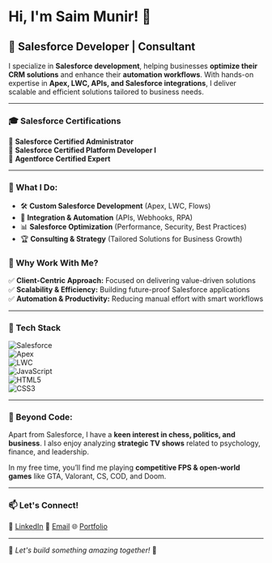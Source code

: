 # Hi, I'm Saim Munir! 👋  

## 🚀 Salesforce Developer | Consultant  

I specialize in **Salesforce development**, helping businesses **optimize their CRM solutions** and enhance their **automation workflows**. With hands-on expertise in **Apex, LWC, APIs, and Salesforce integrations**, I deliver scalable and efficient solutions tailored to business needs.  

---

### 🎓 Salesforce Certifications  
🏅 **Salesforce Certified Administrator**   
🏅 **Salesforce Certified Platform Developer I**  
🏅 **Agentforce Certified Expert**  

---

### 🔹 What I Do:
- 🛠 **Custom Salesforce Development** (Apex, LWC, Flows)
- 🔗 **Integration & Automation** (APIs, Webhooks, RPA)
- 📊 **Salesforce Optimization** (Performance, Security, Best Practices)
- 🏆 **Consulting & Strategy** (Tailored Solutions for Business Growth)

### 🔹 Why Work With Me?
✅ **Client-Centric Approach:** Focused on delivering value-driven solutions  
✅ **Scalability & Efficiency:** Building future-proof Salesforce applications  
✅ **Automation & Productivity:** Reducing manual effort with smart workflows  

---

### 🚀 Tech Stack  

![Salesforce](https://img.shields.io/badge/Salesforce-00A1E0?style=for-the-badge&logo=salesforce&logoColor=white)  
![Apex](https://img.shields.io/badge/Apex-1797C0?style=for-the-badge&logo=salesforce&logoColor=white)  
![LWC](https://img.shields.io/badge/LWC-0176D3?style=for-the-badge&logo=salesforce&logoColor=white)  
![JavaScript](https://img.shields.io/badge/JavaScript-F7DF1E?style=for-the-badge&logo=javascript&logoColor=black)  
![HTML5](https://img.shields.io/badge/HTML5-E34F26?style=for-the-badge&logo=html5&logoColor=white)  
![CSS3](https://img.shields.io/badge/CSS3-1572B6?style=for-the-badge&logo=css3&logoColor=white)  

---

### 🎯 Beyond Code:
Apart from Salesforce, I have a **keen interest in chess, politics, and business**. I also enjoy analyzing **strategic TV shows** related to psychology, finance, and leadership.  

In my free time, you’ll find me playing **competitive FPS & open-world games** like GTA, Valorant, CS, COD, and Doom.  

---

### 📫 Let's Connect!  

💼 <a href="https://www.linkedin.com/in/saim-munir/" target="_blank">LinkedIn</a>  📧 [Email](mailto:saimmunir532@gmail.com)  🌐 [Portfolio](https://www.figma.com/proto/6R2yMfvfn2py5l3amstHSC/Saim-Munir-Salesforce-Portfolio?page-id=0%3A1&node-id=8-35489&p=f&viewport=962%2C1037%2C0.13&t=I73axZxGdqbuM5lW-1&scaling=min-zoom&content-scaling=fixed&starting-point-node-id=8%3A35489)  

--- 

🔹 *Let's build something amazing together!* 🚀  

